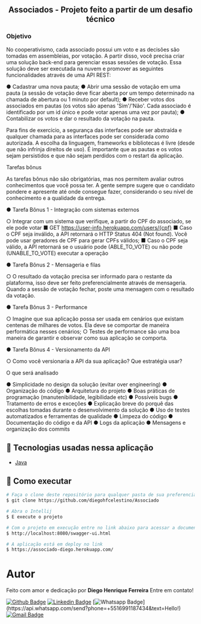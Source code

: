 <h2 align="center">
  Associados - Projeto feito a partir de um desafio técnico
</h2>

<h3 align-"center">
  Objetivo
</h3>

No cooperativismo, cada associado possui um voto e as decisões são tomadas em assembleias, por votação. A partir disso, você precisa criar uma solução back-end para gerenciar essas sessões de votação.
Essa solução deve ser executada na nuvem e promover as seguintes funcionalidades através de uma API REST:

● Cadastrar uma nova pauta;
● Abrir uma sessão de votação em uma pauta (a sessão de votação deve ficar aberta por um tempo determinado na chamada de abertura ou 1 minuto por default);
● Receber votos dos associados em pautas (os votos são apenas 'Sim'/'Não'. Cada associado é identificado por um id único e pode votar apenas uma vez por pauta);
● Contabilizar os votos e dar o resultado da votação na pauta.

Para fins de exercício, a segurança das interfaces pode ser abstraída e qualquer chamada para as interfaces pode ser considerada como autorizada. A escolha da linguagem, frameworks e bibliotecas é livre (desde que não infrinja direitos de uso).
É importante que as pautas e os votos sejam persistidos e que não sejam perdidos com o restart da aplicação.

Tarefas bônus

As tarefas bônus não são obrigatórias, mas nos permitem avaliar outros conhecimentos que você possa ter. A gente sempre sugere que o candidato pondere e apresente até onde consegue fazer, considerando o seu nível de conhecimento e a qualidade da entrega.


● Tarefa Bônus 1 - Integração com sistemas externos


○ Integrar com um sistema que verifique, a partir do CPF do associado, se ele pode votar
■ GET https://user-info.herokuapp.com/users/{cpf}
■ Caso o CPF seja inválido, a API retornará o HTTP Status 404 (Not found). Você pode usar geradores de CPF para gerar CPFs válidos;
■ Caso o CPF seja válido, a API retornará se o usuário pode (ABLE_TO_VOTE) ou não pode (UNABLE_TO_VOTE) executar a operação


● Tarefa Bônus 2 - Mensageria e filas


○ O resultado da votação precisa ser informado para o restante da plataforma, isso deve ser feito preferencialmente através de mensageria. Quando a sessão de votação fechar, poste uma mensagem com o resultado da votação.


● Tarefa Bônus 3 - Performance


○ Imagine que sua aplicação possa ser usada em cenários que existam centenas de milhares de votos. Ela deve se comportar de maneira performática nesses cenários;
○ Testes de performance são uma boa maneira de garantir e observar como sua aplicação se comporta.


● Tarefa Bônus 4 - Versionamento da API


○ Como você versionaria a API da sua aplicação? Que estratégia usar?


O que será analisado


● Simplicidade no design da solução (evitar over engineering)
● Organização do código
● Arquitetura do projeto
● Boas práticas de programação (manutenibilidade, legibilidade etc)
● Possíveis bugs
● Tratamento de erros e exceções
● Explicação breve do porquê das escolhas tomadas durante o desenvolvimento da solução
● Uso de testes automatizados e ferramentas de qualidade
● Limpeza do código
● Documentação do código e da API
● Logs da aplicação
● Mensagens e organização dos commits





## :rainbow: Tecnologias usadas nessa aplicação

-  [Java](https://www.oracle.com/br/java/technologies/)


## :tada: Como executar

```bash
# Faça o clone deste repositório para qualquer pasta de sua preferencia
$ git clone https://github.com/diegohfcelestino/Associado

# Abra o Intellij
$ E execute o projeto

# Com o projeto em execução entre no link abaixo para acessar a documentação e fazer as requisições
$ http://localhost:8080/swagger-ui.html

# A aplicação está em deploy no link
$ https://associado-diego.herokuapp.com/
```

# Autor
Feito com amor e dedicação por **Diego Henrique Ferreira** Entre em contato!

[![Github Badge](https://img.shields.io/badge/-Github-000?style=flat-square&logo=Github&logoColor=white&link=link_do_seu_perfil_no_github)](https://github.com/diegohfcelestino)
[![Linkedin Badge](https://img.shields.io/badge/-LinkedIn-blue?style=flat-square&logo=Linkedin&logoColor=white&link=https://www.linkedin.com/in/diego-ferreira-34b6348b/)](https://www.linkedin.com/in/diego-ferreira-34b6348b/)
[![Whatsapp Badge](https://img.shields.io/badge/-Whatsapp-4CA143?style=flat-square&labelColor=4CA143&logo=whatsapp&logoColor=white&link=https://api.whatsapp.com/send?phone=+5516991187434&text=Hello!)](https://api.whatsapp.com/send?phone=+5516991187434&text=Hello!)
[![Gmail Badge](https://img.shields.io/badge/-Gmail-c14438?style=flat-square&logo=Gmail&logoColor=white&link=mailto:diegohfcelestino@gmail.com)](mailto:diegohfcelestino@gmail.com)
